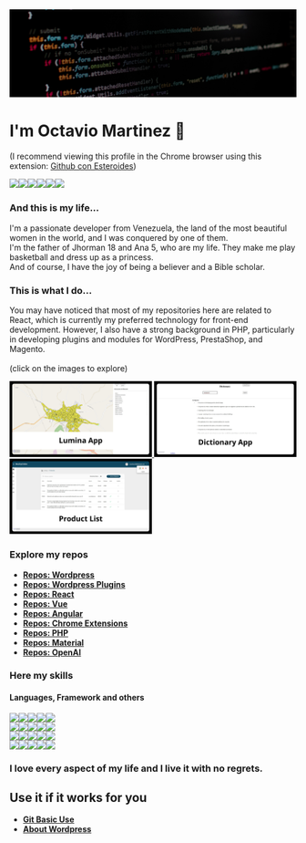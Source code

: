 <a href="https://github.com/zenx5">
  <img src="https://raw.githubusercontent.com/zenx5/zenx5/main/images/banner.jpg" />
</a>


# I'm Octavio Martinez 👋
<span id="hide">(I recommend viewing this profile in the Chrome browser using this extension: [Github con Esteroides](https://chrome.google.com/webstore/detail/github-con-esteroides/pimlkiegjicdenljebbmomgmabjljagj?hl=es))</span>
<div style="display:flex; flex-direction:row">
  <img src="https://img.shields.io/badge/Status-Always Up-lightgreen?style=plastic"/>
  <a href="https://www.linkedin.com/in/octavio-mart%C3%ADnez-c/"><img src="https://img.shields.io/badge/LinkedIn-Perfil-blue?style=plastic&logo=linkedin"/></a>
  <a href="mailto:omartinez1618@gmail.com"><img src="https://img.shields.io/badge/Mail-omartinez1618@gmail.com-red?style=plastic&logo=gmail"/></a>
  <a href="https://api.whatsapp.com/send/?phone=58460644067&text&app_absent=0"><img src="https://img.shields.io/badge/Whatasapp-+584260644067-lightgreen?style=plastic&logo=whatsapp"/></a>
  <a href="https://docs.google.com/presentation/d/1FwwnfO3ecUqhXlx7hAwhGJvbllphLLBun5fbn023Y0k/edit?usp=sharing" target="_blank"><img src="https://img.shields.io/badge/CV-ES-green?style=plastic&logo=pagekit"/></a>
  <a href="https://docs.google.com/presentation/d/17R2iMB2Om0lBKg_NBRrdaq75TSGJhrGxqEOlDaWyFz8/edit?usp=sharing" target="_blank"><img src="https://img.shields.io/badge/CV-PT-green?style=plastic&logo=pagekit"/></a>
</div>

### And this is my life...
I'm a passionate developer from Venezuela, the land of the most beautiful women in the world, and I was conquered by one of them.<br>
I'm the father of Jhorman 18 and Ana 5, who are my life. They make me play basketball and dress up as a princess.<br>
And of course, I have the joy of being a believer and a Bible scholar.

### This is what I do...
You may have noticed that most of my repositories here are related to React, which is currently my preferred technology for front-end development. However, I also have a strong background in PHP, particularly in developing plugins and modules for WordPress, PrestaShop, and Magento.
<br/>
<br/>
(click on the images to explore)

<span id="card-row">
<span id="card-float">
  <a href="https://zenx5.github.io/lumina-test/" target="_blank">
    <img src="https://raw.githubusercontent.com/zenx5/zenx5/main/images/lumina-app.jpg" style="width: 250px;"/>
  </a>
</span>

<span id="card-float">
  <a href="https://zenx5.github.io/dictionary/" target="_blank" >
    <img src="https://raw.githubusercontent.com/zenx5/zenx5/main/images/dictionary-app.jpg" style="width: 250px;"/>
  </a>
</span>

<span id="card-float">
  <a href="https://zenx5.github.io/product-list/" target="_blank" >
    <img src="https://raw.githubusercontent.com/zenx5/zenx5/main/images/product-list.jpg" style="width: 250px;"/>
  </a>
</span>
</span>

### Explore my repos
* [**Repos: Wordpress**](https://github.com/zenx5?tab=repositories&q=wordpress)
* [**Repos: Wordpress Plugins**](https://github.com/zenx5?tab=repositories&q=plugins)
* [**Repos: React**](https://github.com/zenx5?tab=repositories&q=react)
* [**Repos: Vue**](https://github.com/zenx5?tab=repositories&q=vue)
* [**Repos: Angular**](https://github.com/zenx5?tab=repositories&q=angular)
* [**Repos: Chrome Extensions**](https://github.com/zenx5?tab=repositories&q=chrome)
* [**Repos: PHP**](https://github.com/zenx5?tab=repositories&q=php)
* [**Repos: Material**](https://github.com/zenx5?tab=repositories&q=mui)
* [**Repos: OpenAI**](https://github.com/zenx5?tab=repositories&q=openai)


### Here my skills
#### Languages, Framework and others
<div style="display:flex; flex-direction:column">
  <div style="display:flex; flex-direction:row;">
    <img src="https://img.shields.io/badge/Html5-Advanced-lightgreen?style=for-the-badge&logo=html5"/>
    <img src="https://img.shields.io/badge/CSS3-Advanced-lightgreen?style=for-the-badge&logo=css3"/>
    <img src="https://img.shields.io/badge/Javascript-Advanced-lightgreen?style=for-the-badge&logo=javascript"/>
    <img src="https://img.shields.io/badge/PHP-Advanced-lightgreen?style=for-the-badge&logo=php"/>
    <img src="https://img.shields.io/badge/SQL-Medium-yellow?style=for-the-badge&logo=mysql"/>
  </div>
  <div style="display:flex; flex-direction:row;">
    <img src="https://img.shields.io/badge/jQuery-Advanced-lightgreen?style=for-the-badge&logo=jquery"/>
    <img src="https://img.shields.io/badge/React-Advanced-lightgreen?style=for-the-badge&logo=react"/>
    <img src="https://img.shields.io/badge/Mui-Advanced-lightgreen?style=for-the-badge&logo=mui"/>
    <img src="https://img.shields.io/badge/Vuejs-Advanced-lightgreen?style=for-the-badge&logo=vuedotjs"/>
    <img src="https://img.shields.io/badge/Vuetify-Advanced-lightgreen?style=for-the-badge&logo=vuetify"/>
  </div>
  <div style="display:flex; flex-direction:row;">
    <img src="https://img.shields.io/badge/Laravel-Advanced-lightgreen?style=for-the-badge&logo=laravel"/>
    <img src="https://img.shields.io/badge/Wordpress-Advanced-lightgreen?style=for-the-badge&logo=wordpress"/>
    <img src="https://img.shields.io/badge/Woocommerce-Advanced-lightgreen?style=for-the-badge&logo=woocommerce"/>
    <img src="https://img.shields.io/badge/Elementor-Advanced-lightgreen?style=for-the-badge&logo=elementor"/>
    <img src="https://img.shields.io/badge/Git-Advanced-lightgreen?style=for-the-badge&logo=git"/>
  </div>
  <div style="display:flex; flex-direction:row;">
    <img src="https://img.shields.io/badge/Prestashop-Advanced-lightgreen?style=for-the-badge&logo=prestashop"/>
    <img src="https://img.shields.io/badge/Magento-Advanced-lightgreen?style=for-the-badge&logo=magento"/>
    <img src="https://img.shields.io/badge/Bootstrap-Advanced-lightgreen?style=for-the-badge&logo=bootstrap"/>
    <img src="https://img.shields.io/badge/Docker-Medium-yellow?style=for-the-badge&logo=docker"/>
    <img src="https://img.shields.io/badge/Angular-Medium-yellow?style=for-the-badge&logo=angular"/>
  </div>
</div>

### I love every aspect of my life and I live it with no regrets.

###
###
###

## Use it if it works for you

* [**Git Basic Use**](https://github.com/zenx5/zenx5/wiki/Git-basic-use)
* [**About Wordpress**](https://github.com/zenx5/zenx5/blob/main/habilitar%20endopoint%20en%20wordpress.mp4)
